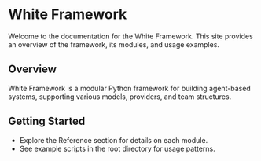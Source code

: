 # White Framework

Welcome to the documentation for the White Framework. This site provides an overview of the framework, its modules, and usage examples.

## Overview

White Framework is a modular Python framework for building agent-based systems, supporting various models, providers, and team structures.

## Getting Started

- Explore the Reference section for details on each module.
- See example scripts in the root directory for usage patterns.
